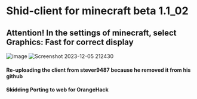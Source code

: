 # Shid-client for minecraft beta 1.1_02

## Attention! In the settings of minecraft, select Graphics: Fast for correct display
![image](https://github.com/helis555/shid-client/assets/153015971/9a6d75e2-8b4a-4a3e-8c4d-6624de4e4120)
![Screenshot 2023-12-05 212430](https://github.com/helis555/shid-client/assets/153015971/7740561e-7566-47f7-9672-e651962b2b95)


#### Re-uploading the client from stever9487 because he removed it from his github
#### ~~Skidding~~ Porting to web for OrangeHack
